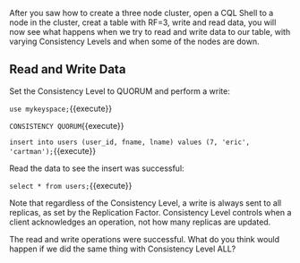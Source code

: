 After you saw how to create a three node cluster, open a CQL Shell to a node in the cluster, creat a table with RF=3, write and read data, you will now see what happens when we try to read and write data to our table, with varying Consistency Levels and when some of the nodes are down.

## Read and Write Data 

Set the Consistency Level to QUORUM and perform a write:

`use mykeyspace;`{{execute}} 

`CONSISTENCY QUORUM`{{execute}} 

`insert into users (user_id, fname, lname) values (7, 'eric', 'cartman');`{{execute}}  

Read the data to see the insert was successful:

`select * from users;`{{execute}} 

Note that regardless of the Consistency Level, a write is always sent to all replicas, as set by the Replication Factor. Consistency Level controls when a client acknowledges an operation, not how many replicas are updated.

The read and write operations were successful. What do you think would happen if we did the same thing with Consistency Level ALL? 

